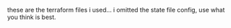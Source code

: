 these are the terraform files i used... i omitted the state file config, use what you think is best.